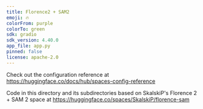 ```yaml
---
title: Florence2 + SAM2
emoji: 🔥
colorFrom: purple
colorTo: green
sdk: gradio
sdk_version: 4.40.0
app_file: app.py
pinned: false
license: apache-2.0
---
```


Check out the configuration reference at https://huggingface.co/docs/hub/spaces-config-reference

Code in this directory and its subdirectories based on SkalskiP's Florence 2 +
SAM 2 space at https://huggingface.co/spaces/SkalskiP/florence-sam
